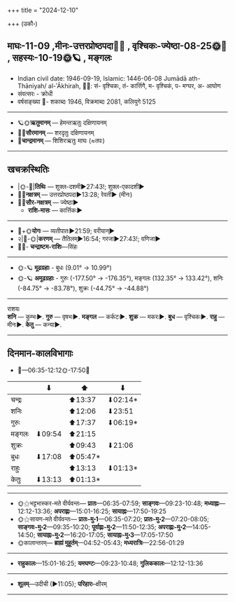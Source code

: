 +++
title = "2024-12-10"

+++
(उकौ॰)
## माघः-11-09  ,मीनः-उत्तरप्रोष्ठपदा🌛🌌  ,  वृश्चिकः-ज्येष्ठा-08-25🌞🌌  ,  सहस्यः-10-19🌞🪐  , मङ्गलः
- Indian civil date: 1946-09-19, Islamic: 1446-06-08 Jumādā ath-Thāniyah/ al-ʾĀkhirah, 🌌🌞: सं- वृश्चिकः, तं- कार्त्तिगै, म- वृश्चिकं, प- मग्घर, अ- आघोण
- संवत्सरः - क्रोधी
- वर्षसङ्ख्या 🌛- शकाब्दः 1946, विक्रमाब्दः 2081, कलियुगे 5125
___________________
- 🪐🌞**ऋतुमानम्** — हेमन्तऋतुः दक्षिणायनम्
- 🌌🌞**सौरमानम्** — शरदृतुः दक्षिणायनम्
- 🌛**चान्द्रमानम्** — शिशिरऋतुः माघः (≈तपः)
___________________


## खचक्रस्थितिः
- |🌞-🌛|**तिथिः** — शुक्ल-दशमी►27:43!; शुक्ल-एकादशी►  
- 🌌🌛**नक्षत्रम्** — उत्तरप्रोष्ठपदा►13:28; रेवती► (मीनः)  
- 🌌🌞**सौर-नक्षत्रम्** — ज्येष्ठा►  
  - **राशि-मासः** — कार्त्तिकः► 
___________________
- 🌛+🌞**योगः** — व्यतीपातः►21:59; वरीयान्►  
- २|🌛-🌞|**करणम्** — तैतिलम्►16:54; गरजा►27:43!; वणिजा►  
- 🌌🌛- **चन्द्राष्टम-राशिः**—सिंहः  
___________________
- 🌞-🪐 **मूढग्रहाः** - बुधः (9.01° → 10.99°)
- 🌞-🪐 **अमूढग्रहाः** - गुरुः (-177.50° → -176.35°), मङ्गलः (132.35° → 133.42°), शनिः (-84.75° → -83.78°), शुक्रः (-44.75° → -44.88°)
___________________
राशयः  
**शनि** — कुम्भः►. **गुरु** — वृषभः►. **मङ्गल** — कर्कटः►. **शुक्र** — मकरः►. **बुध** — वृश्चिकः►. **राहु** — मीनः►. **केतु** — कन्या►. 
___________________


## दिनमान-कालविभागाः
- 🌅—06:35-12:12🌞-17:50🌇  

|      |⬇     |⬆     |⬇     |
|------|-----|-----|------|
|चन्द्रः|     |⬆13:37 |⬇02:14*|
|शनिः   |     |⬆12:06 |⬇23:51 |
|गुरुः  |     |⬆17:37 |⬇06:19*|
|मङ्गलः |⬇09:54 |⬆21:15 |     |
|शुक्रः |     |⬆09:43 |⬇21:06 |
|बुधः   |⬇17:08 |⬆05:47*|     |
|राहुः  |     |⬆13:13 |⬇01:13*|
|केतुः  |⬇13:13 |⬆01:13*|     |
___________________
- 🌞⚝भट्टभास्कर-मते वीर्यवन्तः— **प्रातः**—06:35-07:59; **साङ्गवः**—09:23-10:48; **मध्याह्नः**—12:12-13:36; **अपराह्णः**—15:01-16:25; **सायाह्नः**—17:50-19:25  
- 🌞⚝सायण-मते वीर्यवन्तः— **प्रातः-मु॰1**—06:35-07:20; **प्रातः-मु॰2**—07:20-08:05; **साङ्गवः-मु॰2**—09:35-10:20; **पूर्वाह्णः-मु॰2**—11:50-12:35; **अपराह्णः-मु॰2**—14:05-14:50; **सायाह्नः-मु॰2**—16:20-17:05; **सायाह्नः-मु॰3**—17:05-17:50  
- 🌞कालान्तरम्— **ब्राह्मं मुहूर्तम्**—04:52-05:43; **मध्यरात्रिः**—22:56-01:29  
___________________
- **राहुकालः**—15:01-16:25; **यमघण्टः**—09:23-10:48; **गुलिककालः**—12:12-13:36  
___________________
- **शूलम्**—उदीची (►11:05); **परिहारः**–क्षीरम्  
___________________
